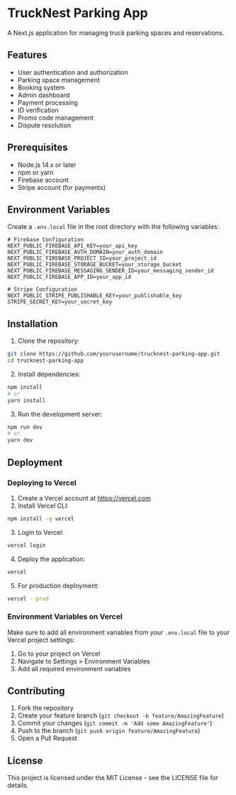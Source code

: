 # TruckNest Parking App

A Next.js application for managing truck parking spaces and reservations.

## Features

- User authentication and authorization
- Parking space management
- Booking system
- Admin dashboard
- Payment processing
- ID verification
- Promo code management
- Dispute resolution

## Prerequisites

- Node.js 14.x or later
- npm or yarn
- Firebase account
- Stripe account (for payments)

## Environment Variables

Create a `.env.local` file in the root directory with the following variables:

```env
# Firebase Configuration
NEXT_PUBLIC_FIREBASE_API_KEY=your_api_key
NEXT_PUBLIC_FIREBASE_AUTH_DOMAIN=your_auth_domain
NEXT_PUBLIC_FIREBASE_PROJECT_ID=your_project_id
NEXT_PUBLIC_FIREBASE_STORAGE_BUCKET=your_storage_bucket
NEXT_PUBLIC_FIREBASE_MESSAGING_SENDER_ID=your_messaging_sender_id
NEXT_PUBLIC_FIREBASE_APP_ID=your_app_id

# Stripe Configuration
NEXT_PUBLIC_STRIPE_PUBLISHABLE_KEY=your_publishable_key
STRIPE_SECRET_KEY=your_secret_key
```

## Installation

1. Clone the repository:
```bash
git clone https://github.com/yourusername/trucknest-parking-app.git
cd trucknest-parking-app
```

2. Install dependencies:
```bash
npm install
# or
yarn install
```

3. Run the development server:
```bash
npm run dev
# or
yarn dev
```

## Deployment

### Deploying to Vercel

1. Create a Vercel account at https://vercel.com
2. Install Vercel CLI:
```bash
npm install -g vercel
```

3. Login to Vercel:
```bash
vercel login
```

4. Deploy the application:
```bash
vercel
```

5. For production deployment:
```bash
vercel --prod
```

### Environment Variables on Vercel

Make sure to add all environment variables from your `.env.local` file to your Vercel project settings:

1. Go to your project on Vercel
2. Navigate to Settings > Environment Variables
3. Add all required environment variables

## Contributing

1. Fork the repository
2. Create your feature branch (`git checkout -b feature/AmazingFeature`)
3. Commit your changes (`git commit -m 'Add some AmazingFeature'`)
4. Push to the branch (`git push origin feature/AmazingFeature`)
5. Open a Pull Request

## License

This project is licensed under the MIT License - see the LICENSE file for details.